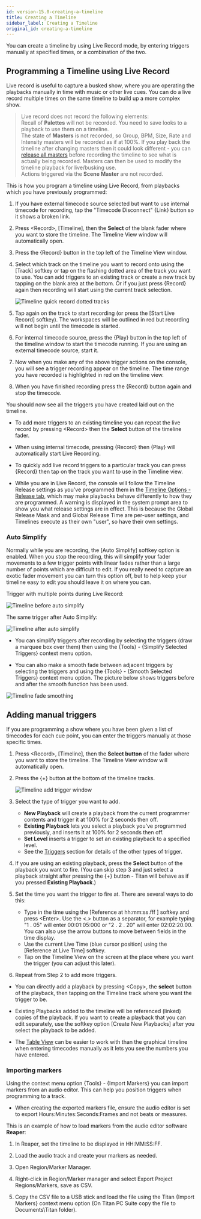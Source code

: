 ```yaml
---
id: version-15.0-creating-a-timeline
title: Creating a Timeline
sidebar_label: Creating a Timeline
original_id: creating-a-timeline
---
```


You can create a timeline by using Live Record mode, by entering triggers manually at specified times, or a combination of the two.



Programming a Timeline using Live Record
----------------------

Live record is useful to capture a busked show, where you are operating the playbacks manually in time with music or other live cues. You can do a live record multiple times on the same timeline to build up a more complex show.

>  Live record does not record the following elements: <br>
    Recall of **Palettes** will not be recorded. You need to save looks to a playback to use them on a timeline.<br>
    The state of **Masters** is not recorded, so Group, BPM, Size, Rate and Intensity masters will be recorded as if at 100%. If you play back the timeline after changing masters then it could look different - you can [release all masters](../cues/cue-playback.md#releasing-a-master) before recording the timeline to see what is actually being recorded. Masters can then be used to modify the timeline playback for live/busking use.<br>
    Actions triggered via the **Scene Master** are not recorded. 

This is how you program a timeline using Live Record, from playbacks which you have previously programmed:

1. If you have external timecode source selected but want to use internal timecode for recording, tap the "Timecode Disconnect" \{Link\} button so it shows a broken link.

2. Press \<Record\>, \[Timeline\], then the **Select** of the blank fader where you want to store the timeline. The Timeline View window will automatically open.

3. Press the \{Record\} button in the top left of the Timeline View window.

4. Select which track on the timeline you want to record onto using the \[Track\] softkey or tap on the flashing dotted area of the track you want to use.
You can add triggers to an existing track or create a new track by tapping on the blank area at the bottom. Or if you just press \{Record\} again then recording will start using the current track selection.

    ![Timeline quick record dotted tracks](/docs/images/Timeline-Quickrecord-Dotted.png)

5. Tap again on the track to start recording (or press the \[Start Live Record\] softkey). The workspaces will be outlined in red but recording will not begin until the timecode is started.

6. For internal timecode source, press the \{Play\}  button in the top left of the timeline window to start the timecode running. If you are using an external timecode source, start it.

7. Now when you make any of the above trigger actions on the console, you will see a trigger recording appear on the timeline. The time range you have recorded is highlighted in red on the timeline view.

8. When you have finished recording press the \{Record\} button again and stop the timecode.

You should now see all the triggers you have created laid out on the timeline.

- To add more triggers to an existing timeline you can repeat the live record by pressing \<Record\> then the **Select** button of the timeline fader.

- When using internal timecode, pressing \{Record\} then \{Play\} will automatically start Live Recording.

- To quickly add live record triggers to a particular track you can press \{Record\} then tap on the track you want to use in the Timeline view.

- While you are in Live Record, the console will follow the Timeline Release settings as you've programmed them in the [Timeline Options - Release tab](../timelines/timeline-options.md#release-tab), which may make playbacks behave differently to how they are programmed. A warning is displayed in the system prompt area to show you what release settings are in effect. This is because the Global Release Mask and and Global Release Time are per-user settings, and Timelines execute as their own "user", so have their own settings.

### Auto Simplify

Normally while you are recording, the \[Auto Simplify\] softkey option is enabled. When you stop the recording, this will simplify your fader movements to a few trigger points with linear fades rather than a large number of points which are difficult to edit. If you really need to capture an exotic fader movement you can turn this option off, but to help keep your timeline easy to edit you should leave it on where you can.

Trigger with multiple points during Live Record:

![Timeline before auto simplify](/docs/images/Timeline-Live-Record.png)

The same trigger after Auto Simplify:

![Timeline after auto simplify](/docs/images/Timeline-Live-Record-Simplified.png)

- You can simplify triggers after recording by selecting the triggers (draw a marquee box over them) then using the \{Tools\} - \{Simplify Selected Triggers\} context menu option.

- You can also make a smooth fade between adjacent triggers by selecting the triggers and using the \{Tools\} - \{Smooth Selected Triggers\} context menu option. The picture below shows triggers before and after the smooth function has been used.

![Timeline fade smoothing](/docs/images/Timeline-Smooth.png)


Adding manual triggers
-----------------

If you are programming a show where you have been given a list of timecodes for each cue point, you can enter the triggers manually at those specific times.

1.  Press \<Record\>, \[Timeline\], then the **Select button** of the fader where you want to store the timeline. The Timeline View window will automatically open.

2.  Press the \{+\} button at the bottom of the timeline tracks.

    ![Timeline add trigger window](/docs/images/Timeline-Add-Item.png)

3. Select the type of trigger you want to add.
    - **New Playback** will create a playback from the current programmer contents and trigger it at 100% for 2 seconds then off.
    - **Existing Playback** lets you select a playback you've programmed previously, and inserts it at 100% for 2 seconds then off.
    - **Set Level** inserts a trigger to set an existing playback to a specified level.
    - See the [Triggers](../timelines.md#triggers) section for details of the other types of trigger.

4. If you are using an existing playback, press the **Select** button of the playback you want to fire. (You can skip step 3 and just select a playback straight after pressing the \{+\} button - Titan will behave as if you pressed **Existing Playback**.)

5. Set the time you want the trigger to fire at. There are several ways to do this:
    - Type in the time using the \[Reference at hh:mm:ss.fff \] softkey and press \<Enter\>. Use the \<.\> button as a separator, for example typing "1 . 05" will enter 00:01:05:000 or "2 . 2 . 20" will enter 02:02:20.00. You can also use the arrow buttons to move between fields in the time display.
    - Use the current Live Time (blue cursor position) using the \[Reference at Live Time\] softkey.
    - Tap on the Timeline View on the screen at the place where you want the trigger (you can adjust this later).

6. Repeat from Step 2 to add more triggers.

- You can directly add a playback by pressing \<Copy\>, the **select** button of the playback, then tapping on the Timeline track where you want the trigger to be.

- Existing Playbacks added to the timeline will be referenced (linked) copies of the playback. If you want to create a playback that you can edit separately, use the softkey option \[Create New Playbacks\] after you select the playback to be added.

- The [Table View](../timelines/running-and-editing-timelines.md#table-view) can be easier to work with than the graphical timeline when entering timecodes manually as it lets you see
the numbers you have entered.

### Importing markers

Using the context menu option \{Tools\} - \{Import Markers\} you can import markers from an audio editor. This can help you position triggers when programming to a track.

- When creating the exported markers file, ensure the audio editor is set to export Hours:Minutes:Seconds:Frames and not beats or measures.

This is an example of how to load markers from the audio editor software **Reaper**:


1.   In Reaper, set the timeline to be displayed in HH:MM:SS:FF.

2.   Load the audio track and create your markers as needed.

3.   Open Region/Marker Manager.

4.   Right-click in Region/Marker manager and select Export Project Regions/Markers, save as CSV.

5.   Copy the CSV file to a USB stick and load the file using the Titan \{Import Markers\} context menu option (On Titan PC Suite copy the file to Documents\\Titan folder).
